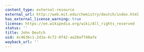 ```yaml
---
content_type: external-resource
external_url: http://web.mit.edu/chemistry/deutch/index.html
has_external_license_warning: true
license: https://en.wikipedia.org/wiki/All_rights_reserved
status: ''
title: John Deutch
uid: 4c4636c1-2d3a-4c72-8f42-aa20af740afe
wayback_url: ''
---
```

